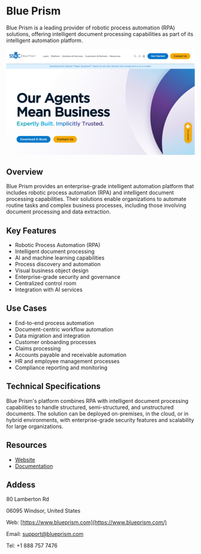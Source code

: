 # Blue Prism

Blue Prism is a leading provider of robotic process automation (RPA) solutions, offering intelligent document processing capabilities as part of its intelligent automation platform.

![Blue Prism](./assets/blue-prism.png)

## Overview

Blue Prism provides an enterprise-grade intelligent automation platform that includes robotic process automation (RPA) and intelligent document processing capabilities. Their solutions enable organizations to automate routine tasks and complex business processes, including those involving document processing and data extraction.

## Key Features

- Robotic Process Automation (RPA)
- Intelligent document processing
- AI and machine learning capabilities
- Process discovery and automation
- Visual business object design
- Enterprise-grade security and governance
- Centralized control room
- Integration with AI services

## Use Cases

- End-to-end process automation
- Document-centric workflow automation
- Data migration and integration
- Customer onboarding processes
- Claims processing
- Accounts payable and receivable automation
- HR and employee management processes
- Compliance reporting and monitoring

## Technical Specifications

Blue Prism's platform combines RPA with intelligent document processing capabilities to handle structured, semi-structured, and unstructured documents. The solution can be deployed on-premises, in the cloud, or in hybrid environments, with enterprise-grade security features and scalability for large organizations.

## Resources

- [Website](https://www.blueprism.com)
- [Documentation](https://www.blueprism.com/resources)

## Addess

80 Lamberton Rd

06095 Windsor, United States

Web: [https://www.blueprism.com](https://www.blueprism.com/)

Email: support@blueprism.com

Tel: +1 888 757 7476
